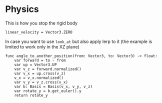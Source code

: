 # Physics

This is how you stop the rigid body

```gdscript
linear_velocity = Vector3.ZERO
```

In case you want to use `look_at` but also apply lerp to it (the example is limited to work only in the XZ plane)

```gdscript
func angle_to_another_position(from: Vector3, to: Vector3) -> float:
	var forward = to - from
	var up = Vector3.UP
	var v_z = forward.normalized()
	var v_x = up.cross(v_z)
	v_x = v_x.normalized()
	var v_y = v_z.cross(v_x)
	var b: Basis = Basis(v_x, v_y, v_z)
	var rotate_y = b.get_euler().y
	return rotate_y
```

